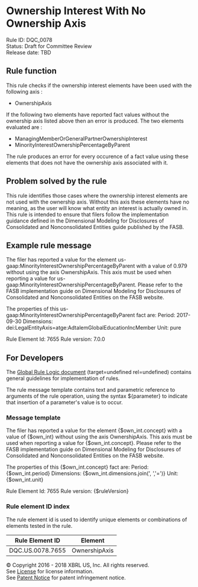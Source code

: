 # Ownership Interest With No Ownership Axis
Rule ID: DQC_0078  
Status: Draft for Committee Review  
Release date: TBD  

## Rule function 
This rule checks if the ownership interest elements have been used with the following axis :

- OwnershipAxis

If the following two elements have reported fact values without the ownership axis listed above then an error is produced. The two elements evaluated are :

- ManagingMemberOrGeneralPartnerOwnershipInterest
- MinorityInterestOwnershipPercentageByParent

The rule produces an error for every occurence of a fact value using these elements that does not have the ownership axis associated with it.

## Problem solved by the rule
This rule identifies those cases where the ownership interest elements are not used with the ownership axis. Without this axis these elements have no meaning, as the user will know what entity an interest is actually owned in. This rule is intended to ensure that filers follow the implementation guidance defined in the Dimensional Modeling for Disclosures of Consolidated and Nonconsolidated Entities guide published by the FASB.

## Example rule message
The filer has reported a value for the element us-gaap:MinorityInterestOwnershipPercentageByParent with a value of 0.979 without using the axis OwnershipAxis. This axis must be used when reporting a value for us-gaap:MinorityInterestOwnershipPercentageByParent. Please refer to the FASB implementation guide on Dimensional Modeling for Disclosures of Consolidated and Nonconsolidated Entities on the FASB website.

The properties of this us-gaap:MinorityInterestOwnershipPercentageByParent fact are:
Period: 2017-09-30
Dimensions: dei:LegalEntityAxis=atge:AdtalemGlobalEducationIncMember
Unit: pure

Rule Element Id: 7655
Rule version: 7.0.0

## For Developers
The [Global Rule Logic document](https://github.com/DataQualityCommittee/dqc_us_rules/blob/master/docs/GlobalRuleLogic.md) (target=undefined rel=undefined) contains general guidelines for implementation of rules.

The rule message template contains text and parametric reference to arguments of the rule operation, using the syntax ${parameter} to indicate that insertion of a parameter's value is to occur.

### Message template
The filer has reported a value for the element {$own_int.concept} with a value of {$own_int} without using the axis OwnershipAxis. This axis must be used when reporting a value for {$own_int.concept}. Please refer to the FASB implementation guide on Dimensional Modeling for Disclosures of Consolidated and Nonconsolidated Entities on the FASB website.

The properties of this {$own_int.concept} fact are:
Period: {$own_int.period}
Dimensions: {$own_int.dimensions.join(', ','=')}
Unit: {$own_int.unit}

Rule Element Id: 7655
Rule version: {$ruleVersion}

### Rule element ID index 
The rule element id is used to identify unique elements or combinations of elements tested in the rule.

|Rule Element ID|Element|
|--------|--------|
|DQC.US.0078.7655|OwnershipAxis|

© Copyright 2016 - 2018 XBRL US, Inc. All rights reserved.   
See [License](https://xbrl.us/dqc-license) for license information.  
See [Patent Notice](https://xbrl.us/dqc-patent) for patent infringement notice.
